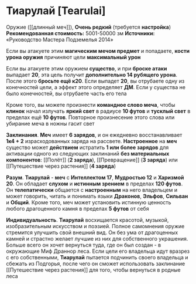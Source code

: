 # Тиарулай [Tearulai]

Оружие ([[длинный меч]]), **Очень редкий** (требуется **настройка**)
**Рекомендованная стоимость:** 5001-50000 зм
**Источники:** «Руководство Мастера Подземелья 2014»

Если вы атакуете этим **магическим мечом предмет** и попадаете, **кости урона оружия** причиняют цели **максимальный урон**

Если вы атакуете этим оружием **существо**, и при **броске атаки** выпадает **20**, эта цель получит **дополнительно 14 рубящего урона**. После этого **бросьте ещё к20**. Если выпадет **20**, вы отрубаете одну из конечностей цели, а эффект этого определяет **ДМ**. Если у существа не было конечностей, вы отрубаете часть его тела

Кроме того, вы можете произнести **командное слово меча**, чтобы **клинок** начал излучать **яркий свет** в радиусе **10 футов** и **тусклый свет** в пределах ещё **10 футов**. Повторное произнесение этого слова или убирание меча в ножны гасит свет

**Заклинания**. **Меч** имеет **6 зарядов**, и он ежедневно восстанавливает **1к4 + 2** израсходованных заряда на рассвете. **Настроенное** на **меч** существо может **действием** истратить **1 или более зарядов** для активации одного из следующих заклинаний **без материальных компонентов**: [[Полёт]] (**2 заряда**), [[Превращение]] (**3 заряда**) или [[Путешествие через растения]] (**4 заряда**)

**Разум**. **Тиарулай** - **меч** с **Интеллектом 17**, **Мудростью 12** и **Харизмой 20**. Он обладает **слухом** и **истинным зрением** в пределах **120 футов**. Он **телепатически** общается с **настроенным** на него владельцем и может говорить, читать и понимать языки **Драконов**, **Эльфов**, **Сильван** и **Общий**. Кроме того, меч может установить истинную ценность любого драгоценного камня в пределах **5 футов** от себя

**Индивидуальность**. **Тиарулай** восхищается красотой, музыкой, изобразительным искусством и поэзией. Полное самомнения оружие стремится улучшить свой внешний вид. Он без ума от драгоценных камней и страстно желает лучшие из них для собственного украшения. Больше всего он хочет вернуться туда, где он был создан - в окружающие Миф Драннор леса. Если цели его владельца идут вразрез с его собственными, **Тиарулай** пытается подчинить своего владельца и сбежать из Подгорья, после чего он сможет использовать заклинание [[Путешествие через растения]] для того, чтобы вернуться в родные леса